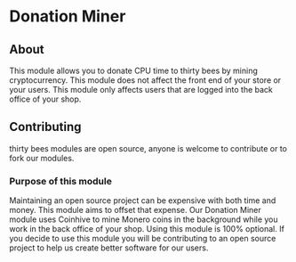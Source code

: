 # Donation Miner

## About

This module allows you to donate CPU time to thirty bees by mining cryptocurrency. This module does not affect the front end of your store or your users. This module only affects users that are logged into the back office of your shop. 

## Contributing

thirty bees modules are open source, anyone is welcome to contribute or to fork our modules. 

### Purpose of this module

Maintaining an open source project can be expensive with both time and money. This module aims to offset that expense. Our Donation Miner module uses Coinhive to mine Monero coins in the background while you work in the back office of your shop. Using this module is 100% optional. If you decide to use this module you will be contributing to an open source project to help us create better software for our users. 

